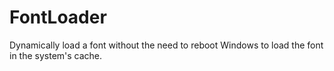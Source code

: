 # FontLoader
Dynamically load a font without the need to reboot Windows to load the font in the system's cache.
